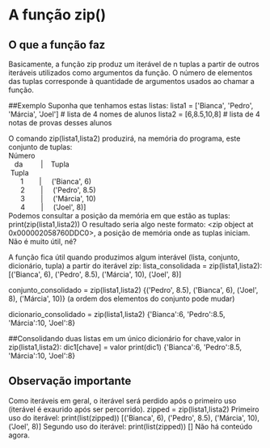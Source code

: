 # A função zip()
## O que a função faz
Basicamente, a função zip produz um iterável de n tuplas a partir de outros iteráveis utilizados como argumentos da função.
O número de elementos das tuplas corresponde à quantidade de argumentos usados ao chamar a função.

##Exemplo
Suponha que tenhamos estas listas:
lista1 = ['Bianca', 'Pedro', 'Márcia', 'Joel'] # lista de 4 nomes de alunos
lista2 = [6,8.5,10,8] # lista de 4 notas de provas desses alunos

O comando zip(lista1,lista2) produzirá, na memória do programa, este conjunto de tuplas:<br/>
Número<br/>
&nbsp;&nbsp;&nbsp;da&nbsp;&nbsp;&nbsp;&nbsp;&nbsp;&nbsp;&nbsp;&nbsp;&nbsp;| &nbsp;&nbsp;&nbsp;Tupla<br/>
&nbsp;Tupla<br/>
&nbsp;&nbsp;&nbsp;&nbsp;&nbsp;&nbsp;1 &nbsp;&nbsp;&nbsp;&nbsp;&nbsp;&nbsp;&nbsp;|&nbsp;&nbsp;&nbsp;&nbsp;&nbsp;('Bianca', 6)<br/>
&nbsp;&nbsp;&nbsp;&nbsp;&nbsp;&nbsp;2 &nbsp;&nbsp;&nbsp;&nbsp;&nbsp;&nbsp;&nbsp;|&nbsp;&nbsp;&nbsp;&nbsp;&nbsp;('Pedro', 8.5)<br/>
&nbsp;&nbsp;&nbsp;&nbsp;&nbsp;&nbsp;3 &nbsp;&nbsp;&nbsp;&nbsp;&nbsp;&nbsp;&nbsp;|&nbsp;&nbsp;&nbsp;&nbsp;&nbsp;('Márcia', 10)<br/>
&nbsp;&nbsp;&nbsp;&nbsp;&nbsp;&nbsp;4 &nbsp;&nbsp;&nbsp;&nbsp;&nbsp;&nbsp;&nbsp;|&nbsp;&nbsp;&nbsp;&nbsp;&nbsp;('Joel', 8)]<br/>
Podemos consultar a posição da memória em que estão as tuplas:
print(zip(lista1,lista2))
O resultado seria algo neste formato: <zip object at 0x000002058760DDC0>, a posição de memória onde as tuplas iniciam. Não é muito útil, né?

A função fica útil quando produzimos algum interável (lista, conjunto, dicionário, tupla) a partir do iterável zip:
lista_consolidada = zip(lista1,lista2):
[('Bianca', 6), ('Pedro', 8.5), ('Márcia', 10), ('Joel', 8)]

conjunto_consolidado = zip(lista1,lista2)
{('Pedro', 8.5), ('Bianca', 6), ('Joel', 8), ('Márcia', 10)} (a ordem dos elementos do conjunto pode mudar)

dicionario_consolidado = zip(lista1,lista2)
{'Bianca':6, 'Pedro':8.5, 'Márcia':10, 'Joel':8}

##Consolidando duas listas em um único dicionário
for chave,valor in zip(lista1,lista2):
    dic1[chave] = valor
print(dic1)
{'Bianca':6, 'Pedro':8.5, 'Márcia':10, 'Joel':8}

## Observação importante
Como iteráveis em geral, o iterável será perdido após o primeiro uso (iterável é exaurido após ser percorrido).
zipped = zip(lista1,lista2)
Primeiro uso do iterável:
print(list(zipped))
[('Bianca', 6), ('Pedro', 8.5), ('Márcia', 10), ('Joel', 8)]
Segundo uso do iterável:
print(list(zipped))
[]
Não há conteúdo agora.
